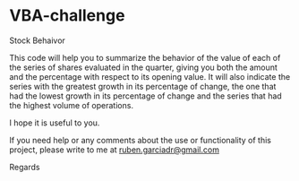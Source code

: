 # VBA-challenge
Stock Behaivor

This code will help you to summarize the behavior of the value of each of the series of shares evaluated in the quarter, giving you both the amount and the percentage with respect to its opening value. It will also indicate the series with the greatest growth in its percentage of change, the one that had the lowest growth in its percentage of change and the series that had the highest volume of operations.

I hope it is useful to you.

If you need help or any comments about the use or functionality of this project, please write to me at ruben.garciadr@gmail.com

Regards

